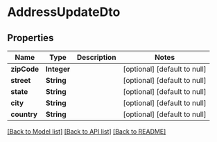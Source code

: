 # AddressUpdateDto
## Properties

| Name | Type | Description | Notes |
|------------ | ------------- | ------------- | -------------|
| **zipCode** | **Integer** |  | [optional] [default to null] |
| **street** | **String** |  | [optional] [default to null] |
| **state** | **String** |  | [optional] [default to null] |
| **city** | **String** |  | [optional] [default to null] |
| **country** | **String** |  | [optional] [default to null] |

[[Back to Model list]](../README.md#documentation-for-models) [[Back to API list]](../README.md#documentation-for-api-endpoints) [[Back to README]](../README.md)

